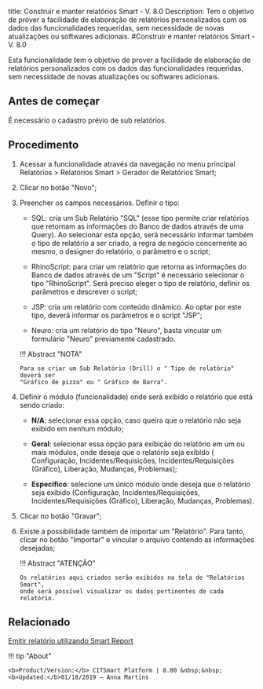 title: Construir e manter relatórios Smart - V. 8.0
Description: Tem o objetivo de prover a facilidade de elaboração de relatórios personalizados com os dados das funcionalidades requeridas, sem necessidade de novas atualizações ou softwares adicionais.
#Construir e manter relatórios Smart - V. 8.0

Esta funcionalidade tem o objetivo de prover a facilidade de elaboração de
relatórios personalizados com os dados das funcionalidades requeridas, sem
necessidade de novas atualizações ou softwares adicionais.

Antes de começar
--------------------

É necessário o cadastro prévio de sub relatórios.

Procedimento
----------------

1.  Acessar a funcionalidade através da navegação no menu principal Relatórios
    \> Relatórios Smart \> Gerador de Relatórios Smart;

2.  Clicar no botão "Novo";

3.  Preencher os campos necessários. Definir o tipo:

       +  SQL: cria um Sub Relatório "SQL" (esse tipo permite criar relatórios que
          retornam as informações do Banco de dados através de uma Query). Ao
          selecionar esta opção, será necessário informar também o tipo de
          relatório a ser criado, a regra de negócio concernente ao mesmo, o
          designer do relatório, o parâmetro e o script;

       +  RhinoScript: para criar um relatório que retorna as informações do Banco
          de dados através de um "Script" é necessário selecionar o tipo
          "RhinoScript". Será preciso eleger o tipo de relatório, definir os
          parâmetros e descrever o script;

       +  JSP: cria um relatório com conteúdo dinâmico. Ao optar por este tipo,
          deverá informar os parâmetros e o script "JSP";

       +  Neuro: cria um relatório do tipo "Neuro", basta vincular um formulário
          "Neuro" previamente cadastrado.

    !!! Abstract "NOTA"

        Para se criar um Sub Relatório (Drill) o " Tipo de relatório" deverá ser
        "Gráfico de pizza" ou " Gráfico de Barra".


4.  Definir o módulo (funcionalidade) onde será exibido o relatório que está
    sendo criado:

      +   **N/A**: selecionar essa opção, caso queira que o relatório não seja exibido
      em nenhum módulo;

      +   **Geral**: selecionar essa opção para exibição do relatório em um ou mais
      módulos, onde deseja que o relatório seja exibido ( Configuração,
      Incidentes/Requisições, Incidentes/Requisições (Gráfico), Liberação,
      Mudanças, Problemas);

      +   **Específico**: selecione um único módulo onde deseja que o relatório seja
      exibido (Configuração, Incidentes/Requisições, Incidentes/Requisições
      (Gráfico), Liberação, Mudanças, Problemas).

5.  Clicar no botão "Gravar";

6.  Existe a possibilidade também de importar um "Relatório". Para tanto, clicar
    no botão "Importar" e vincular o arquivo contendo as informações desejadas;


    !!! Abstract "ATENÇÃO"

        Os relatórios aqui criados serão exibidos na tela de "Relatórios Smart",
        onde será possível visualizar os dados pertinentes de cada relatório.


Relacionado
-------

[Emitir relatório utilizando Smart Report](/pt-br/citsmart-platform-8/additional-features/reports/create/smart-reports/configuration/create-smart-report.html)


!!! tip "About"

    <b>Product/Version:</b> CITSmart Platform | 8.00 &nbsp;&nbsp;
    <b>Updated:</b>01/18/2019 – Anna Martins
